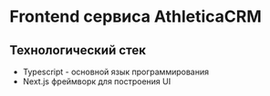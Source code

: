 # Frontend сервиса AthleticaCRM

## Технологический стек

- Typescript - основной язык программирования
- Next.js фреймворк для построения UI
